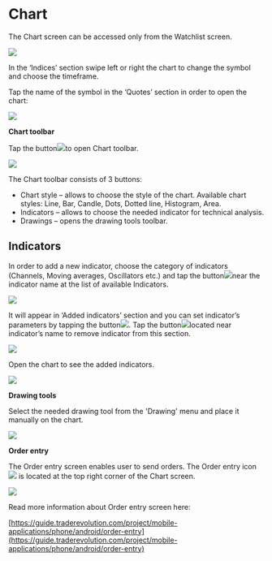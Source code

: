 # Chart

The Chart screen can be accessed only from the Watchlist screen.

![](../../../.gitbook/assets/1-30.png)

In the ‘Indices’ section swipe left or right the chart to change the symbol and choose the timeframe.

Tap the name of the symbol in the ‘Quotes’ section in order to open the chart:

![](../../../.gitbook/assets/2-8.png)

**Chart toolbar**

Tap the button![](../../../.gitbook/assets/tools.jpg)to open Chart toolbar.

![](../../../.gitbook/assets/4-30.png)

The Chart toolbar consists of 3 buttons:

* Chart style – allows to choose the style of the chart. Available chart styles: Line, Bar, Candle, Dots, Dotted line, Histogram, Area.
* Indicators – allows to choose the needed indicator for technical analysis.
* Drawings – opens the drawing tools toolbar.

## **Indicators**

In order to add a new indicator, choose the category of indicators \(Channels, Moving averages, Oscillators etc.\) and tap the button![](../../../.gitbook/assets/add.-2.jpg)near the indicator name at the list of available Indicators.

![](../../../.gitbook/assets/5-9.png)

It will appear in ‘Added indicators’ section and you can set indicator’s parameters by tapping the button![](../../../.gitbook/assets/modify-1.jpg). Tap the button![](../../../.gitbook/assets/delete..jpg)located near indicator’s name to remove indicator from this section.

![](../../../.gitbook/assets/7-14.png)

Open the chart to see the added indicators.

![](../../../.gitbook/assets/8-14.png)

**Drawing tools**

Select the needed drawing tool from the 'Drawing' menu and place it manually on the chart.

![](../../../.gitbook/assets/9-5.png)

**Order entry**

The Order entry screen enables user to send orders. The Order entry icon![](../../../.gitbook/assets/oe-5.jpg) is located at the top right corner of the Chart screen.

![](../../../.gitbook/assets/11-3.png)

Read more information about Order entry screen here:

[https://guide.traderevolution.com/project/mobile-applications/phone/android/order-entry](https://guide.traderevolution.com/project/mobile-applications/phone/android/order-entry)

